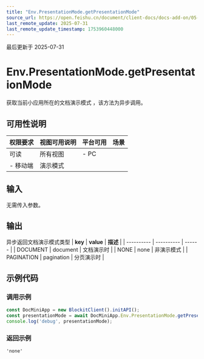 ```yaml
---
title: "Env.PresentationMode.getPresentationMode"
source_url: https://open.feishu.cn/document/client-docs/docs-add-on/05-api-doc/env/PresentationMode/Env.PresentationMode.getPresentationMode
last_remote_update: 2025-07-31
last_remote_update_timestamp: 1753960448000
---
```

最后更新于 2025-07-31

# Env.PresentationMode.getPresentationMode
获取当前小应用所在的文档演示模式 ，该方法为异步调用。

## 可用性说明

权限要求 | 视图可用说明 | 平台可用 | 场景
--- | --- | --- | ---
可读 | 所有视图 | - PC  
- 移动端 | 演示模式

## 输入

无需传入参数。

## 输出

异步返回文档演示模式类型
| **key**    | **value**  | **描述** |
| ---------- | ---------- | ------ |
| DOCUMENT   | document   | 文档演示时  |
| NONE       | none       | 非演示模式  |
| PAGINATION | pagination | 分页演示时  |

## 示例代码

### 调用示例

```js
const DocMiniApp = new BlockitClient().initAPI();
const presentationMode = await DocMiniApp.Env.PresentationMode.getPresentationMode();
console.log('debug', presentationMode);
```

### 返回示例

```
'none'
```
